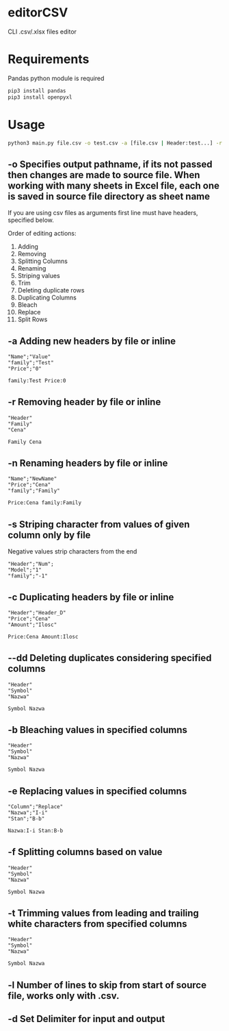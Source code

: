 # editorCSV
CLI .csv/.xlsx files editor

# Requirements
Pandas python module is required
```bash
pip3 install pandas 
pip3 install openpyxl
```

# Usage

```bash
python3 main.py file.csv -o test.csv -a [file.csv | Header:test...] -r [header1 header2...] -n [file.csv | Name:NewName...] -l [int]
```
 
## -o Specifies output pathname, if its not passed then changes are made to source file. When working with many sheets in Excel file, each one is saved in source file directory as sheet name

If you are using csv files as arguments first line must have headers, specified below.

Order of editing actions:
1. Adding
2. Removing
3. Splitting Columns
4. Renaming
5. Striping values
6. Trim
7. Deleting duplicate rows
8. Duplicating Columns
9. Bleach   
10. Replace
11. Split Rows

## -a Adding new headers by file or inline

```csv
"Name";"Value"
"family";"Test"
"Price";"0"
```

```bash
family:Test Price:0
```

## -r Removing header by file or inline

```csv
"Header"
"Family"
"Cena"
```

```bash
Family Cena
```

## -n Renaming headers by file or inline

```csv
"Name";"NewName"
"Price";"Cena"
"family";"Family"
```

```bash
Price:Cena family:Family
```

## -s Striping character from values of given column only by file
Negative values strip characters from the end 

```csv
"Header";"Num";
"Model";"1"
"family";"-1"
```

## -c Duplicating headers by file or inline

```csv
"Header";"Header_D"
"Price";"Cena"
"Amount";"Ilosc"
```

```bash
Price:Cena Amount:Ilosc
```

## --dd Deleting duplicates considering specified columns 

```csv
"Header"
"Symbol"
"Nazwa"
```

```bash
Symbol Nazwa
```

## -b Bleaching values in specified columns 

```csv
"Header"
"Symbol"
"Nazwa"
```

```bash
Symbol Nazwa
```

## -e Replacing values in specified columns

```csv
"Column";"Replace"
"Nazwa";"I-i"
"Stan";"B-b"
```

```bash
Nazwa:I-i Stan:B-b
```

## -f Splitting columns based on value

```csv
"Header"
"Symbol"
"Nazwa"
```

```bash
Symbol Nazwa
```

## -t Trimming values from leading and trailing white characters from specified columns

```csv
"Header"
"Symbol"
"Nazwa"
```

```bash
Symbol Nazwa
```
## -l Number of lines to skip from start of source file, works only with .csv.

## -d Set Delimiter for input and output
